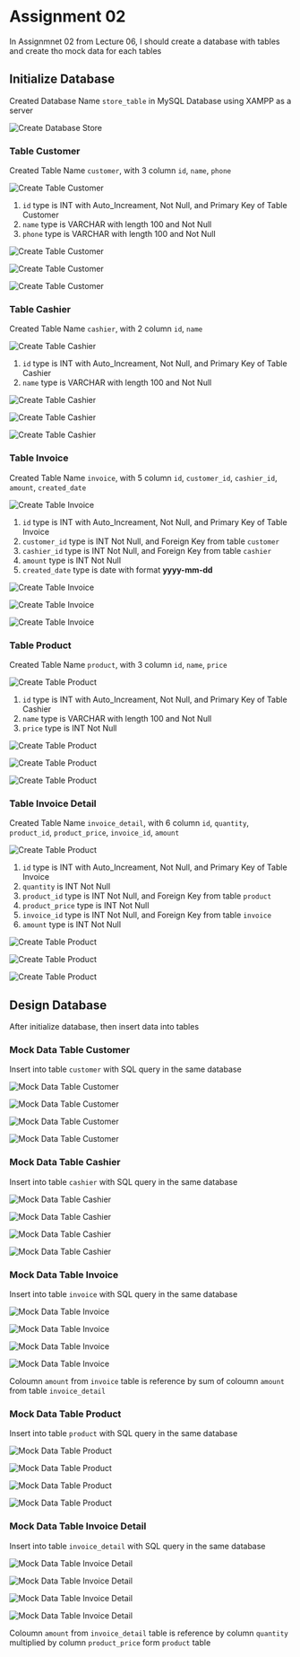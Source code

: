 # Assignment 02

In Assignmnet 02 from Lecture 06, I should create a database with tables and create tho mock data for each tables

## Initialize Database

Created Database Name `store_table` in MySQL Database using XAMPP as a server

![Create Database Store](img/Create%20Database%20strore_table.PNG)

### Table Customer

Created Table Name `customer`, with 3 column `id`, `name`, `phone`

![Create Table Customer](img/Create%20Table%20Customer%201.PNG)

1. `id` type is INT with Auto_Increament, Not Null, and Primary Key of Table Customer
2. `name` type is VARCHAR with length 100 and Not Null
3. `phone` type is VARCHAR with length 100 and Not Null

![Create Table Customer](img/Create%20Table%20Customer%202.PNG)

![Create Table Customer](img/Create%20Table%20Customer%203.PNG)

![Create Table Customer](img/Create%20Table%20Customer%204.PNG)

### Table Cashier

Created Table Name `cashier`, with 2 column `id`, `name`

![Create Table Cashier](img/Create%20Table%20Cashier%201.PNG)

1. `id` type is INT with Auto_Increament, Not Null, and Primary Key of Table Cashier
2. `name` type is VARCHAR with length 100 and Not Null

![Create Table Cashier](img/Create%20Table%20Cashier%202.PNG)

![Create Table Cashier](img/Create%20Table%20Cashier%203.PNG)

![Create Table Cashier](img/Create%20Table%20Cashier%204.PNG)

### Table Invoice

Created Table Name `invoice`, with 5 column `id`, `customer_id`, `cashier_id`, `amount`, `created_date`

![Create Table Invoice](img/Create%20Table%20Invoice%201.PNG)

1. `id` type is INT with Auto_Increament, Not Null, and Primary Key of Table Invoice
2. `customer_id` type is INT Not Null, and Foreign Key from table `customer`
3. `cashier_id` type is INT Not Null, and Foreign Key from table `cashier`
4. `amount` type is INT Not Null
5. `created_date` type is date with format __yyyy-mm-dd__

![Create Table Invoice](img/Create%20Table%20Invoice%202.PNG)

![Create Table Invoice](img/Create%20Table%20Invoice%203.PNG)

![Create Table Invoice](img/Create%20Table%20Invoice%204.PNG)

### Table Product

Created Table Name `product`, with 3 column `id`, `name`, `price`

![Create Table Product](img/Create%20Table%20Product%201.PNG)

1. `id` type is INT with Auto_Increament, Not Null, and Primary Key of Table Cashier
2. `name` type is VARCHAR with length 100 and Not Null
3. `price` type is INT Not Null

![Create Table Product](img/Create%20Table%20Product%202.PNG)

![Create Table Product](img/Create%20Table%20Product%203.PNG)

![Create Table Product](img/Create%20Table%20Product%204.PNG)

### Table Invoice Detail

Created Table Name `invoice_detail`, with 6 column `id`, `quantity`, `product_id`, `product_price`, `invoice_id`, `amount`

![Create Table Product](img/Create%20Table%20Invoice%20Detail%201.PNG)

1. `id` type is INT with Auto_Increament, Not Null, and Primary Key of Table Invoice
2. `quantity` is INT Not Null
3. `product_id` type is INT Not Null, and Foreign Key from table `product`
4. `product_price` type is INT Not Null
5. `invoice_id` type is INT Not Null, and Foreign Key from table `invoice`
6. `amount` type is INT Not Null

![Create Table Product](img/Create%20Table%20Invoice%20Detail%202.PNG)

![Create Table Product](img/Create%20Table%20Invoice%20Detail%203.PNG)

![Create Table Product](img/Create%20Table%20Invoice%20Detail%204.PNG)

## Design Database

After initialize database, then insert data into tables

### Mock Data Table Customer

Insert into table `customer` with SQL query in the same database

![Mock Data Table Customer](img/Mock%20Data%20Customer%201.PNG)

![Mock Data Table Customer](img/Mock%20Data%20Customer%202.PNG)

![Mock Data Table Customer](img/Mock%20Data%20Customer%203.PNG)

![Mock Data Table Customer](img/Mock%20Data%20Customer%204.PNG)

### Mock Data Table Cashier

Insert into table `cashier` with SQL query in the same database

![Mock Data Table Cashier](img/Mock%20Data%20Cashier%201.PNG)

![Mock Data Table Cashier](img/Mock%20Data%20Cashier%202.PNG)

![Mock Data Table Cashier](img/Mock%20Data%20Cashier%203.PNG)

![Mock Data Table Cashier](img/Mock%20Data%20Cashier%204.PNG)

### Mock Data Table Invoice

Insert into table `invoice` with SQL query in the same database

![Mock Data Table Invoice](img/Mock%20Data%20Invoice%201.PNG)

![Mock Data Table Invoice](img/Mock%20Data%20Invoice%202.PNG)

![Mock Data Table Invoice](img/Mock%20Data%20Invoice%203.PNG)

![Mock Data Table Invoice](img/Mock%20Data%20Invoice%204.PNG)

Coloumn `amount` from `invoice` table is reference by sum of coloumn `amount` from table `invoice_detail`

### Mock Data Table Product

Insert into table `product` with SQL query in the same database

![Mock Data Table Product](img/Mock%20Data%20Product%201.PNG)

![Mock Data Table Product](img/Mock%20Data%20Product%202.PNG)

![Mock Data Table Product](img/Mock%20Data%20Product%203.PNG)

![Mock Data Table Product](img/Mock%20Data%20Product%204.PNG)

### Mock Data Table Invoice Detail

Insert into table `invoice_detail` with SQL query in the same database

![Mock Data Table Invoice Detail](img/Mock%20Data%20Invoice%20Detail%201.PNG)

![Mock Data Table Invoice Detail](img/Mock%20Data%20Invoice%20Detail%202.PNG)

![Mock Data Table Invoice Detail](img/Mock%20Data%20Invoice%20Detail%203.PNG)

![Mock Data Table Invoice Detail](img/Mock%20Data%20Invoice%20Detail%204.PNG)

Coloumn `amount` from `invoice_detail` table is reference by column `quantity` multiplied by column `product_price` form `product` table